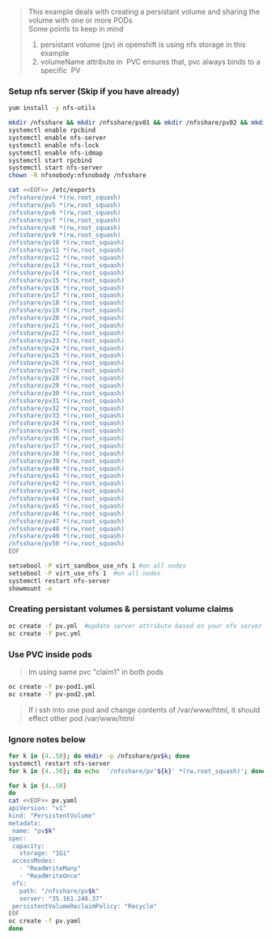 
> This example deals with creating a persistant volume and sharing the volume with one or more PODs  
> Some points to keep in mind  
> 1) persistant volume (pv) in openshift is using nfs storage in this example   
> 2) volumeName attribute  in  PVC ensures that, pvc always binds to a specific  PV   

### Setup nfs server (Skip if you have already)
```sh
yum install -y nfs-utils

mkdir /nfsshare && mkdir /nfsshare/pv01 && mkdir /nfsshare/pv02 && mkdir /nfsshare/pv03
systemctl enable rpcbind
systemctl enable nfs-server
systemctl enable nfs-lock
systemctl enable nfs-idmap
systemctl start rpcbind
systemctl start nfs-server
chown -R nfsnobody:nfsnobody /nfsshare

cat <<EOF>> /etc/exports
/nfsshare/pv4 *(rw,root_squash)
/nfsshare/pv5 *(rw,root_squash)
/nfsshare/pv6 *(rw,root_squash)
/nfsshare/pv7 *(rw,root_squash)
/nfsshare/pv8 *(rw,root_squash)
/nfsshare/pv9 *(rw,root_squash)
/nfsshare/pv10 *(rw,root_squash)
/nfsshare/pv11 *(rw,root_squash)
/nfsshare/pv12 *(rw,root_squash)
/nfsshare/pv13 *(rw,root_squash)
/nfsshare/pv14 *(rw,root_squash)
/nfsshare/pv15 *(rw,root_squash)
/nfsshare/pv16 *(rw,root_squash)
/nfsshare/pv17 *(rw,root_squash)
/nfsshare/pv18 *(rw,root_squash)
/nfsshare/pv19 *(rw,root_squash)
/nfsshare/pv20 *(rw,root_squash)
/nfsshare/pv21 *(rw,root_squash)
/nfsshare/pv22 *(rw,root_squash)
/nfsshare/pv23 *(rw,root_squash)
/nfsshare/pv24 *(rw,root_squash)
/nfsshare/pv25 *(rw,root_squash)
/nfsshare/pv26 *(rw,root_squash)
/nfsshare/pv27 *(rw,root_squash)
/nfsshare/pv28 *(rw,root_squash)
/nfsshare/pv29 *(rw,root_squash)
/nfsshare/pv30 *(rw,root_squash)
/nfsshare/pv31 *(rw,root_squash)
/nfsshare/pv32 *(rw,root_squash)
/nfsshare/pv33 *(rw,root_squash)
/nfsshare/pv34 *(rw,root_squash)
/nfsshare/pv35 *(rw,root_squash)
/nfsshare/pv36 *(rw,root_squash)
/nfsshare/pv37 *(rw,root_squash)
/nfsshare/pv38 *(rw,root_squash)
/nfsshare/pv39 *(rw,root_squash)
/nfsshare/pv40 *(rw,root_squash)
/nfsshare/pv41 *(rw,root_squash)
/nfsshare/pv42 *(rw,root_squash)
/nfsshare/pv43 *(rw,root_squash)
/nfsshare/pv44 *(rw,root_squash)
/nfsshare/pv45 *(rw,root_squash)
/nfsshare/pv46 *(rw,root_squash)
/nfsshare/pv47 *(rw,root_squash)
/nfsshare/pv48 *(rw,root_squash)
/nfsshare/pv49 *(rw,root_squash)
/nfsshare/pv50 *(rw,root_squash)
EOF

setsebool -P virt_sandbox_use_nfs 1 #on all nodes
setsebool -P virt_use_nfs 1  #on all nodes
systemctl restart nfs-server
showmount -e
```

### Creating persistant volumes & persistant volume claims
```sh
oc create -f pv.yml  #update server attribute based on your nfs server
oc create -f pvc.yml
```

### Use PVC inside pods
> Im using same pvc "claim1"  in both pods

```sh
oc create -f pv-pod1.yml
oc create -f pv-pod2.yml
```

> If i ssh into one pod and change contents of /var/www/html, it should effect other pod  /var/www/html


### Ignore notes below
```sh
for k in {4..50}; do mkdir -p /nfsshare/pv$k; done
systemctl restart nfs-server
for k in {4..50}; do echo  '/nfsshare/pv'${k}' *(rw,root_squash)'; done
```
```sh
for k in {4..50}
do
cat <<EOF>> pv.yaml
apiVersion: "v1"
kind: "PersistentVolume"
metadata:
 name: "pv$k"
spec:
 capacity:
   storage: "1Gi"
 accessModes:
   - "ReadWriteMany"
   - "ReadWriteOnce"
 nfs:
   path: "/nfsshare/pv$k"
   server: "35.161.240.37"
 persistentVolumeReclaimPolicy: "Recycle"
EOF
oc create -f pv.yaml
done
```
